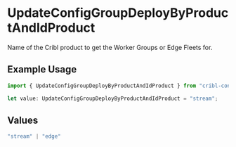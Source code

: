 # UpdateConfigGroupDeployByProductAndIdProduct

Name of the Cribl product to get the Worker Groups or Edge Fleets for.

## Example Usage

```typescript
import { UpdateConfigGroupDeployByProductAndIdProduct } from "cribl-control-plane/models/operations";

let value: UpdateConfigGroupDeployByProductAndIdProduct = "stream";
```

## Values

```typescript
"stream" | "edge"
```